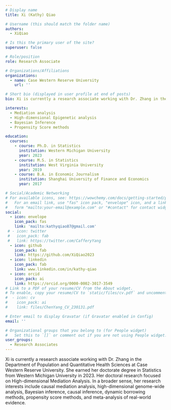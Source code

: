 ```yaml
---
# Display name
title: Xi (Kathy) Qiao

# Username (this should match the folder name)
authors:
  - XiQiao

# Is this the primary user of the site?
superuser: false

# Role/position
role: Research Associate

# Organizations/Affiliations
organizations:
  - name: Case Western Reserve University
    url: ''

# Short bio (displayed in user profile at end of posts)
bio: Xi is currently a research associate working with Dr. Zhang in the Department of Population and Quantitative Health Sciences at Case Western Reserve University. She earned her doctorate degree in Statistics from Western Michigan University in 2023. Her doctoral research focused on High-dimensional Mediation Analysis. In a broader sense, her research interests include causal mediation analysis, high-dimensional genome-wide analysis, Bayesian inference, causal inference, dynamic borrowing methods, propensity score methods, and meta-analysis of real-world evidence.

interests:
  - Mediation analysis
  - High-dimensional Epigenetic analysis 
  - Bayesian Inference 
  - Propensity Score methods

education:
  courses:
    - course: Ph.D. in Statistics
      institution: Western Michigan University
      year: 2023
    - course: M.S. in Statistics
      institution: West Virginia University 
      year: 2019
    - course: B.A. in Economic Journalism
      institution: Shanghai University of Finance and Economics 
      year: 2017

# Social/Academic Networking
# For available icons, see: https://wowchemy.com/docs/getting-started/page-builder/#icons
#   For an email link, use "fas" icon pack, "envelope" icon, and a link in the
#   form "mailto:your-email@example.com" or "#contact" for contact widget.
social:
  - icon: envelope
    icon_pack: fas
    link: 'mailto:kathyqiao87@gmail.com'
 # - icon: twitter
 #   icon_pack: fab
 #   link: https://twitter.com/CafferyYang
  - icon: github
    icon_pack: fab
    link: https://github.com/XiQiao2023
  - icon: linkedin
    icon_pack: fab
    link: www.linkedin.com/in/kathy-qiao
  - icon: orcid
    icon_pack: ai
    link: https://orcid.org/0000-0002-3017-3549
# Link to a PDF of your resume/CV from the About widget.
# To enable, copy your resume/CV to `static/files/cv.pdf` and uncomment the lines below.
#  - icon: cv
#    icon_pack: ai
#    link: files/ChenYang_CV_230131.pdf

# Enter email to display Gravatar (if Gravatar enabled in Config)
email: ''

# Organizational groups that you belong to (for People widget)
#   Set this to `[]` or comment out if you are not using People widget.
user_groups:
  - Research Associates
---
```

Xi is currently a research associate working with Dr. Zhang in the Department of Population and Quantitative Health Sciences at Case Western Reserve University. She earned her doctorate degree in Statistics from Western Michigan University in 2023. Her doctoral research focused on High-dimensional Mediation Analysis. In a broader sense, her research interests include causal mediation analysis, high-dimensional genome-wide analysis, Bayesian inference, causal inference, dynamic borrowing methods, propensity score methods, and meta-analysis of real-world evidence.

